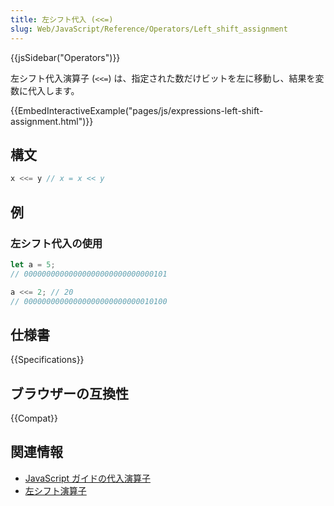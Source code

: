 ```yaml
---
title: 左シフト代入 (<<=)
slug: Web/JavaScript/Reference/Operators/Left_shift_assignment
---
```

{{jsSidebar("Operators")}}

左シフト代入演算子 (`<<=`) は、指定された数だけビットを左に移動し、結果を変数に代入します。

{{EmbedInteractiveExample("pages/js/expressions-left-shift-assignment.html")}}

## 構文

```js
x <<= y // x = x << y
```

## 例

### 左シフト代入の使用

```js
let a = 5;
// 00000000000000000000000000000101

a <<= 2; // 20
// 00000000000000000000000000010100
```

## 仕様書

{{Specifications}}

## ブラウザーの互換性

{{Compat}}

## 関連情報

- [JavaScript ガイドの代入演算子](/ja/docs/Web/JavaScript/Guide/Expressions_and_Operators#代入演算子)
- [左シフト演算子](/ja/docs/Web/JavaScript/Reference/Operators/Left_shift)
